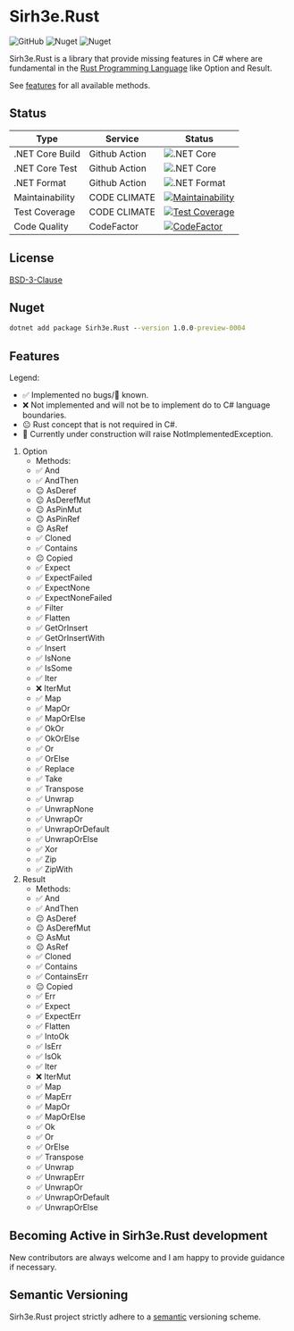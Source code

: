 # Sirh3e.Rust

![GitHub](https://img.shields.io/github/license/sirh3e/Rust)
![Nuget](https://img.shields.io/nuget/v/Sirh3e.Rust)
![Nuget](https://img.shields.io/nuget/dt/Sirh3e.Rust)

Sirh3e.Rust is a library that provide missing features in C# where are fundamental in the [Rust Programming Language](https://github.com/rust-lang/rust) like Option and Result.

See [features](#features) for all available methods.

## Status

| Type            | Service       | Status                                                                                                                                                       |
|-----------------|---------------|--------------------------------------------------------------------------------------------------------------------------------------------------------------|
| .NET Core Build | Github Action | ![.NET Core](https://github.com/sirh3e/Rust/workflows/.NET%20Core%20Build/badge.svg)                                                                         |
| .NET Core Test  | Github Action | ![.NET Core](https://github.com/sirh3e/Rust/workflows/.NET%20Core%20Test/badge.svg)                                                                          |
| .NET Format     | Github Action | ![.NET Format](https://github.com/sirh3e/Rust/workflows/.NET%20Format/badge.svg)                                                                             |
| Maintainability | CODE CLIMATE  | [![Maintainability](https://api.codeclimate.com/v1/badges/7eb0b456887eeedaad92/maintainability)](https://codeclimate.com/github/sirh3e/Rust/maintainability) |
| Test Coverage   | CODE CLIMATE  | [![Test Coverage](https://api.codeclimate.com/v1/badges/7eb0b456887eeedaad92/test_coverage)](https://codeclimate.com/github/sirh3e/Rust/test_coverage)       |
| Code Quality    | CodeFactor    | [![CodeFactor](https://www.codefactor.io/repository/github/sirh3e/rust/badge)](https://www.codefactor.io/repository/github/sirh3e/rust)                      |

## License

[BSD-3-Clause](https://github.com/sirh3e/Rust/blob/features/LICENSE.txt)

## Nuget

```cmd
dotnet add package Sirh3e.Rust --version 1.0.0-preview-0004
```

## Features

Legend:

- ✅ Implemented no bugs/🐛 known.
- ❌ Not implemented and will not be to implement do to C# language boundaries.
- 😐 Rust concept that is not required in C#.
- 🚧 Currently under construction will raise NotImplementedException.

1. Option
    - Methods:
    - ✅ And
    - ✅ AndThen
    - 😐 AsDeref
    - 😐 AsDerefMut
    - 😐 AsPinMut
    - 😐 AsPinRef
    - 😐 AsRef
    - ✅ Cloned
    - ✅ Contains
    - 😐 Copied
    - ✅ Expect
    - ✅ ExpectFailed
    - ✅ ExpectNone
    - ✅ ExpectNoneFailed
    - ✅ Filter
    - ✅ Flatten
    - ✅ GetOrInsert
    - ✅ GetOrInsertWith
    - ✅ Insert
    - ✅ IsNone
    - ✅ IsSome
    - ✅ Iter
    - ❌ IterMut
    - ✅ Map
    - ✅ MapOr
    - ✅ MapOrElse
    - ✅ OkOr
    - ✅ OkOrElse
    - ✅ Or
    - ✅ OrElse
    - ✅ Replace
    - ✅ Take
    - ✅ Transpose
    - ✅ Unwrap
    - ✅ UnwrapNone
    - ✅ UnwrapOr
    - ✅ UnwrapOrDefault
    - ✅ UnwrapOrElse
    - ✅ Xor
    - ✅ Zip
    - ✅ ZipWith
2. Result
    - Methods:
    - ✅ And
    - ✅ AndThen
    - 😐 AsDeref
    - 😐 AsDerefMut
    - 😐 AsMut
    - 😐 AsRef
    - ✅ Cloned
    - ✅ Contains
    - ✅ ContainsErr
    - 😐 Copied
    - ✅ Err
    - ✅ Expect
    - ✅ ExpectErr
    - ✅ Flatten
    - ✅ IntoOk
    - ✅ IsErr
    - ✅ IsOk
    - ✅ Iter
    - ❌ IterMut
    - ✅ Map
    - ✅ MapErr
    - ✅ MapOr
    - ✅ MapOrElse
    - ✅ Ok
    - ✅ Or
    - ✅ OrElse
    - ✅ Transpose
    - ✅ Unwrap
    - ✅ UnwrapErr
    - ✅ UnwrapOr
    - ✅ UnwrapOrDefault
    - ✅ UnwrapOrElse

## Becoming Active in Sirh3e.Rust development

New contributors are always welcome and I am happy to provide guidance if necessary.

## Semantic Versioning

Sirh3e.Rust project strictly adhere to a [semantic](https://semver.org/) versioning scheme.
